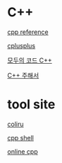 # C++
<a href="https://en.cppreference.com/w/" target="_blank">cpp reference</a>

<a href="https://www.cplusplus.com/" target="_blank">cplusplus</a>

<a href="https://modoocode.com/" target="_blank">모두의 코드 C++</a>

<a href="https://c-annotationskr.sourceforge.io/" target="_blank">C++ 주해서</a>

# tool site
<a href="https://coliru.stacked-crooked.com/" target="_blank">coliru</a>

<a href="http://cpp.sh/" target="_blank">cpp shell</a>

<a href="https://www.online-cpp.com/" target="_blank">online cpp</a>
